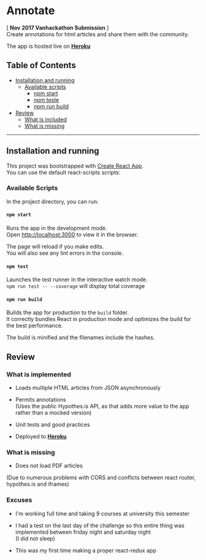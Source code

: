# Annotate #

[ **Nov 2017 Vanhackathon Submission** ]  
Create annotations for html articles and share them with the community.

The app is hosted live on **[Heroku](https://annotate-app.herokuapp.com)**

## Table of Contents ##

- [Installation and running](#installation-and-running)
  - [Available scripts](#available-scripts)
    - [npm start](#npm-start)
    - [npm teste](#npm-test)
    - [npm run build](#npm-run-build)
- [Review](#review)
  - [What is included](#whats-is-included)
  - [What is missing](#whats-is-missing)

-------------------

## Installation and running ##

This project was bootstrapped with [Create React App](https://github.com/facebookincubator/create-react-app).  
You can use the default react-scripts scripts:

### Available Scripts ###

In the project directory, you can run:

#### `npm start` ####

Runs the app in the development mode.  
Open [http://localhost:3000](http://localhost:3000) to view it in the browser.

The page will reload if you make edits.  
You will also see any lint errors in the console.

#### `npm test` ####

Launches the test runner in the interactive watch mode.  
`npm run test -- --coverage` will display total coverage

#### `npm run build` ####

Builds the app for production to the `build` folder.  
It correctly bundles React in production mode and optimizes the build for the best performance.

The build is minified and the filenames include the hashes.

## Review ##

### What is implemented ###

- Loads multiple HTML articles from JSON asynchronously

- Permits annotations  
(Uses the public Hypothes.is API, as that adds more value to the app rather than a mocked version)

- Unit tests and good practices

- Deployed to **[Heroku](https://annotate-app.herokuapp.com)**

### What is missing ###

- Does not load PDF articles  

(Due to numerous problems with CORS and conflicts between react router, hypothes.is and iframes)

### Excuses ###

- I'm working full time and taking 9 courses at university this semester

- I had a test on the last day of the challenge so this entire thing was implemented between friday night and saturday night  
(I did not sleep)

- This was my first time making a proper react-redux app